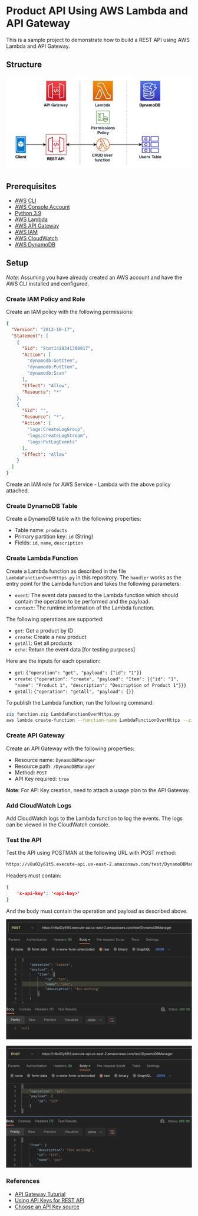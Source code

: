 # Product API Using AWS Lambda and API Gateway

This is a sample project to demonstrate how to build a REST API using AWS Lambda and API Gateway.

## Structure

![Alt text](image.png)

## Prerequisites

* [AWS CLI](https://aws.amazon.com/cli/)
* [AWS Console Account](https://aws.amazon.com/console/)
* [Python 3.9](https://www.python.org/downloads/)
* [AWS Lambda](https://aws.amazon.com/lambda/)
* [AWS API Gateway](https://aws.amazon.com/api-gateway/)
* [AWS IAM](https://aws.amazon.com/iam/)
* [AWS CloudWatch](https://aws.amazon.com/cloudwatch/)
* [AWS DynamoDB](https://aws.amazon.com/dynamodb/)

## Setup

*Note:* Assuming you have already created an AWS account and have the AWS CLI installed and configured.

### Create IAM Policy and Role

Create an IAM policy with the following permissions:

```json
{
  "Version": "2012-10-17",
  "Statement": [
    {
      "Sid": "Stmt1428341300017",
      "Action": [
        "dynamodb:GetItem",
        "dynamodb:PutItem",
        "dynamodb:Scan"
      ],
      "Effect": "Allow",
      "Resource": "*"
    },
    {
      "Sid": "",
      "Resource": "*",
      "Action": [
        "logs:CreateLogGroup",
        "logs:CreateLogStream",
        "logs:PutLogEvents"
      ],
      "Effect": "Allow"
    }
  ]
}
```

Create an IAM role for AWS Service - Lambda with the above policy attached.

### Create DynamoDB Table

Create a DynamoDB table with the following properties:

* Table name: `products`
* Primary partition key: `id` (String)
* Fields: `id`, `name`, `description`

### Create Lambda Function

Create a Lambda function as described in the file `LambdaFunctionOverHttps.py` in this repository.
The `handler` works as the entry point for the Lambda function and takes the following parameters:

* `event`: The event data passed to the Lambda function which should contain the operation to be performed and the payload.
* `context`: The runtime information of the Lambda function.

The following operations are supported:

* `get`: Get a product by ID
* `create`: Create a new product
* `getAll`: Get all products
* `echo`: Return the event data [for testing purposes]

Here are the inputs for each operation:

* `get`: `{"operation": "get", "payload": {"id": "1"}}`
* `create`: `{"operation": "create", "payload": "Item": {{"id": "1", "name": "Product 1", "description": "Description of Product 1"}}}`
* `getAll`: `{"operation": "getAll", "payload": {}}`

To publish the Lambda function, run the following command:

```bash
zip function.zip LambdaFunctionOverHttps.py
aws lambda create-function --function-name LambdaFunctionOverHttps --zip-file fileb://function.zip --handler LambdaFunctionOverHttps.handler --runtime python3.9 --role <role-arn>
```

### Create API Gateway

Create an API Gateway with the following properties:

* Resource name: `DynamoDBManager`
* Resource path: `/DynamoDBManager`
* Method: `POST`
* API Key required: `true`

**Note**: For API Key creation, need to attach a usage plan to the API Gateway.

### Add CloudWatch Logs

Add CloudWatch logs to the Lambda function to log the events. The logs can be viewed in the CloudWatch console.

### Test the API

Test the API using POSTMAN at the following URL with POST method:

```bash
https://v8u02y61t5.execute-api.us-east-2.amazonaws.com/test/DynamoDBManager
```

Headers must contain:

```json
{
    'x-api-key': '<api-key>'
}
```

And the body must contain the operation and payload as described above.

![Create Operation](image-1.png)

![Get Operation](image-2.png)

### References

* [API Gateway Tuturial](https://docs.aws.amazon.com/lambda/latest/dg/services-apigateway-tutorial.html)
* [Using API Keys for REST API](https://medium.com/@fengliplatform/use-api-key-to-protect-your-rest-api-in-aws-api-gateway-1578f14b7db9)
* [Choose an API Key source](https://docs.aws.amazon.com/apigateway/latest/developerguide/api-gateway-api-key-source.html)
